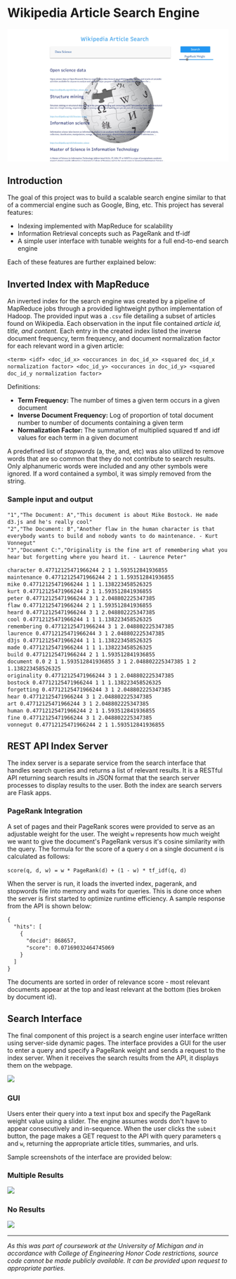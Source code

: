 # Wikipedia Article Search Engine
![](/images/wiki_ds_results.jpg)

## Introduction
The goal of this project was to build a scalable search engine similar to that of a commercial engine such as Google, Bing, etc. This project has several features:
* Indexing implemented with MapReduce for scalability 
* Information Retrieval concepts such as PageRank and tf-idf
* A simple user interface with tunable weights for a full end-to-end search engine

Each of these features are further explained below:

## Inverted Index with MapReduce
An inverted index for the search engine was created by a pipeline of MapReduce jobs through a provided lightweight python implementation of Hadoop. The provided input was a `.csv` file detailing a subset of articles found on Wikipedia. Each observation in the input file contained _article id, title, and content._ Each entry in the created index listed the inverse document frequency, term frequency, and document normalization factor for each relevant word in a given article:

```
<term> <idf> <doc_id_x> <occurances in doc_id_x> <squared doc_id_x normalization factor> <doc_id_y> <occurances in doc_id_y> <squared doc_id_y normalization factor>
```
Definitions:
* **Term Frequency:** The number of times a given term occurs in a given document
* **Inverse Document Frequency:** Log of proportion of total document number to number of documents containing a given term
* **Normalization Factor:** The summation of multiplied squared tf and idf values for each term in a given document

A predefined list of _stopwords_ (a, the, and, etc) was also utilized to remove words that are so common that they do not contribute to search results. Only alphanumeric words were included and any other symbols were ignored. If a word contained a symbol, it was simply removed from the string.

### Sample input and output
```
"1","The Document: A","This document is about Mike Bostock. He made d3.js and he's really cool"
"2","The Document: B","Another flaw in the human character is that everybody wants to build and nobody wants to do maintenance. - Kurt Vonnegut"
"3","Document C:","Originality is the fine art of remembering what you hear but forgetting where you heard it. - Laurence Peter"
```

```
character 0.47712125471966244 2 1 1.593512841936855
maintenance 0.47712125471966244 2 1 1.593512841936855
mike 0.47712125471966244 1 1 1.138223458526325
kurt 0.47712125471966244 2 1 1.593512841936855
peter 0.47712125471966244 3 1 2.048802225347385
flaw 0.47712125471966244 2 1 1.593512841936855
heard 0.47712125471966244 3 1 2.048802225347385
cool 0.47712125471966244 1 1 1.138223458526325
remembering 0.47712125471966244 3 1 2.048802225347385
laurence 0.47712125471966244 3 1 2.048802225347385
d3js 0.47712125471966244 1 1 1.138223458526325
made 0.47712125471966244 1 1 1.138223458526325
build 0.47712125471966244 2 1 1.593512841936855
document 0.0 2 1 1.593512841936855 3 1 2.048802225347385 1 2 1.138223458526325
originality 0.47712125471966244 3 1 2.048802225347385
bostock 0.47712125471966244 1 1 1.138223458526325
forgetting 0.47712125471966244 3 1 2.048802225347385
hear 0.47712125471966244 3 1 2.048802225347385
art 0.47712125471966244 3 1 2.048802225347385
human 0.47712125471966244 2 1 1.593512841936855
fine 0.47712125471966244 3 1 2.048802225347385
vonnegut 0.47712125471966244 2 1 1.593512841936855
```

## REST API Index Server
The index server is a separate service from the search interface that handles search queries and returns a list of relevant results. It is a RESTful API returning search results in JSON format that the search server processes to display results to the user. Both the index are search servers are Flask apps.

### PageRank Integration
A set of pages and their PageRank scores were provided to serve as an adjustable weight for the user. The weight `w` represents how much weight we want to give the document's PageRank versus it's cosine similarity with the query. The formula for the score of a query `d` on a single document `d` is calculated as follows:

``` score(q, d, w) = w * PageRank(d) + (1 - w) * tf_idf(q, d) ```

When the server is run, it loads the inverted index, pagerank, and stopwords file into memory and waits for queries. This is done once when the server is first started to optimize runtime efficiency. A sample response from the API is shown below:
```
{
  "hits": [
    {
      "docid": 868657,
      "score": 0.07169032464745069
    }
  ]
}
```
The documents are sorted in order of relevance score - most relevant documents appear at the top and least relevant at the bottom (ties broken by document id).

## Search Interface
The final component of this project is a search engine user interface written using server-side dynamic pages. The interface provides a GUI for the user to enter a query and specify a PageRank weight and sends a request to the index server. When it receives the search results from the API, it displays them on the webpage. 

![](/images/server_diagram.jpg)

### GUI
Users enter their query into a text input box and specify the PageRank weight value using a slider. The engine assumes words don't have to appear consecutively and in-sequence. When the user clicks the `submit` button, the page makes a GET request to the API with query parameters `q` and `w`, returning the appropriate article titles, summaries, and urls.

Sample screenshots of the interface are provided below:

### Multiple Results
![](/images/wiki_ml_results.jpg)

### No Results
![](/images/wiki_no_results.jpg)

---
*As this was part of coursework at the University of Michigan and in accordance with College of Engineering Honor Code restrictions, source code cannot be made publicly available. It can be provided upon request to appropriate parties.*
